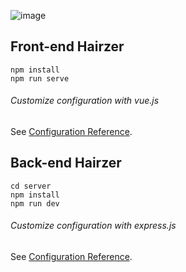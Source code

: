 ![image](https://user-images.githubusercontent.com/88640995/137078165-ffb70325-ef68-4ae8-83fa-9077b023b82b.png)


## Front-end Hairzer

```
npm install
npm run serve
```

###### Customize configuration with vue.js
See [Configuration Reference](https://cli.vuejs.org/config/).


## Back-end Hairzer
```
cd server
npm install
npm run dev
```

###### Customize configuration with express.js
See [Configuration Reference](https://expressjs.com/).
